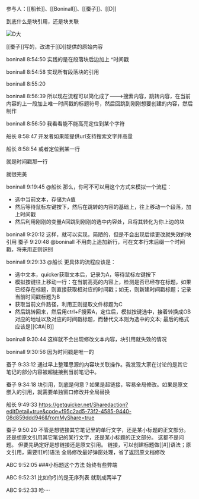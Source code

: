 参与人：[[船长]]、[[Boninall]]、[[蚕子]]、[[D]]


到底什么是块引用，还是块关联

![D大](https://gitee.com/cyddgi/picture-store/raw/master/img/20200916095512.png)

[[蚕子]]写的，改进于[[D]]提供的原始内容

boninall  8:54:50
实践的是在段落块后边加上 ^时间戳

boninall  8:54:58
实现所有段落块的引用

boninall  8:55:20

boninall  8:56:39
所以现在流程可以简化成了--->搜索内容，跳转内容，在当前内容的上一段加上唯一时间戳的标题符号，然后回跳到刚刚想要创建的内容，然后制作

boninall  8:56:50
我看看能不能高亮定位到某个字符

船长  8:58:47
开发者如果能提供url支持搜索文字并高量

船长  8:58:54
或者定位到某一行

就是时间戳那一行

就很完美

boninall  9:19:45
@船长 那么，你可不可以用这个方式来模拟一个流程：
- 选中当前文本，存储为A值
- 然后等待鼠标左键按下，然后在跳转的内容的基础上，往上移动一个段落，加上时间戳
- 然后利用刚刚的变量A回跳到刚刚的选中内容处，且将其转化为你上边的块

boninall  9:20:12
这样，就可以实现，简陋的，但是不会出现后续更改就失效的块引用
蚕子  9:20:48
@boninall  不用向上追加新行，可在文本行末后缀一个时间戳，将来用正则识别

boninall  9:29:33
@船长 更具体的流程应该是：
- 选中文本，quicker获取文本后，记录为A，等待鼠标左键按下
- 模拟按键往上移动一行：在当前高亮的内容上，检测是否已经存在标题，如果已经存在标题，则直接获取相对应的时间戳；如无，则新建时间戳标题；记录当前时间戳标题为B
- 获取当前文件路径，利用正则提取文件标题为C
- 然后跳转回来，然后用ctrl+F搜索A，定位后，模拟按键选中，接着转换成OB对应的地址以及对应的时间戳标题，而替代文本则为选中的文本;
最后的格式应该是[[C#A|B]]

boninall  9:30:44
这样就不会出现修改文本内容，块引用就失效的情况

boninall  9:30:56
因为时间戳是唯一的


蚕子  9:33:12
通过早上整理思源的内容块关联操作。我发现大家在讨论的是其它笔记的部分内容被超链接到当前笔记中。

蚕子  9:34:18
块引用，到底是何意？如果是超链接，容易全局修改。如果是原文嵌入的引用，就需要单独窗口修改并全局替换

船长  9:49:33
https://getquicker.net/Sharedaction?editDetail=true&code=f95c2ad5-73f2-4585-9440-08d859ddd946&fromMyShare=true

蚕子  9:50:20
不管是想链接其它笔记里的单行文字，还是某小标题的正文部分。还是想原文引用其它笔记的某行文字，还是某小标题的正文部分。
这都不是问题。
但要先确定好是想链接还是原文引用。
链接，可以创建标题做[[#]]语法；原文引用，需要![[#]]语法
全局修改最好弹窗处理，省了返回原文档修改

ABC  9:52:05
###小标题这个方法 始终有些弊端

ABC  9:52:31
比如你引的是无序列表 就割成两半了

ABC  9:52:33
哈····
